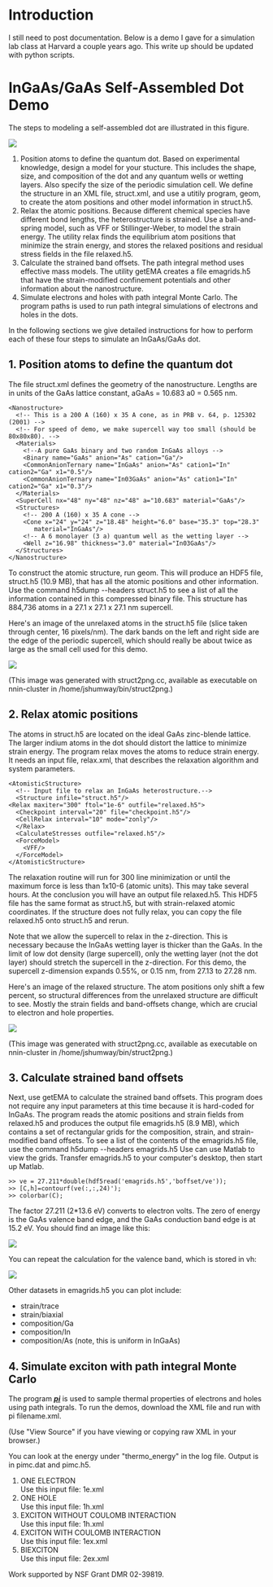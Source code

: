 # Introduction #

I still need to post documentation. Below is a demo I gave for a simulation lab class at Harvard a couple years ago.
This write up should be updated with python scripts.


# InGaAs/GaAs Self-Assembled Dot Demo #

The steps to modeling a self-assembled dot are illustrated in this figure.

<img src='http://physics2.asu.edu/shumway/codes/demo/InGaAsSAD/method.png' />

<ol>
<li>Position atoms to define the quantum dot. Based on experimental knowledge, design a model for your stucture. This includes the shape, size, and composition of the dot and any quantum wells or wetting layers. Also specify the size of the periodic simulation cell. We define the structure in an XML file, struct.xml, and use a utitily program, geom, to create the atom positions and other model information in struct.h5.</li>
<li>Relax the atomic positions. Because different chemical species have different bond lengths, the heterostructure is strained. Use a ball-and-spring model, such as VFF or Stillinger-Weber, to model the strain energy. The utility relax finds the equilibrium atom positions that minimize the strain energy, and stores the relaxed positions and residual stress fields in the file relaxed.h5.</li>
<li>Calculate the strained band offsets. The path integral method uses effective mass models. The utility getEMA creates a file emagrids.h5 that have the strain-modified confinement potentials and other information about the nanostructure.</li>
<li>Simulate electrons and holes with path integral Monte Carlo. The program paths is used to run path integral simulations of electrons and holes in the dots.</li>
</ol>

In the following sections we give detailed instructions for how to perform each of these four steps to simulate an InGaAs/GaAs dot.


## 1. Position atoms to define the quantum dot ##
The file struct.xml defines the geometry of the nanostructure. Lengths are in units of the GaAs lattice constant, aGaAs = 10.683 a0 = 0.565 nm.
```
<Nanostructure>
  <!-- This is a 200 A (160) x 35 A cone, as in PRB v. 64, p. 125302 (2001) -->
  <!-- For speed of demo, we make supercell way too small (should be 80x80x80). --> 
  <Materials>
    <!--A pure GaAs binary and two random InGaAs alloys -->
    <Binary name="GaAs" anion="As" cation="Ga"/>
    <CommonAnionTernary name="InGaAs" anion="As" cation1="In" cation2="Ga" x1="0.5"/>
    <CommonAnionTernary name="In03GaAs" anion="As" cation1="In" cation2="Ga" x1="0.3"/>
  </Materials>
  <SuperCell nx="48" ny="48" nz="48" a="10.683" material="GaAs"/>
  <Structures>
    <!-- 200 A (160) x 35 A cone -->
    <Cone x="24" y="24" z="18.48" height="6.0" base="35.3" top="28.3"
       material="InGaAs"/>
    <!-- A 6 monolayer (3 a) quantum well as the wetting layer -->
    <Well z="16.98" thickness="3.0" material="In03GaAs"/>
  </Structures>
</Nanostructure>
```
To construct the atomic structure, run geom. This will produce an HDF5 file, struct.h5 (10.9 MB), that has all the atomic positions and other information. Use the command h5dump --headers struct.h5 to see a list of all the information contained in this compressed binary file. This structure has 884,736 atoms in a 27.1 x 27.1 x 27.1 nm supercell.

Here's an image of the unrelaxed atoms in the struct.h5 file (slice taken through center, 16 pixels/nm). The dark bands on the left and right side are the edge of the periodic supercell, which should really be about twice as large as the small cell used for this demo.

<img src='http://physics2.asu.edu/shumway/codes/demo/InGaAsSAD/unrelaxed.png' />

(This image was generated with struct2png.cc, available as executable on nnin-cluster in /home/jshumway/bin/struct2png.)

## 2. Relax atomic positions ##
The atoms in struct.h5 are located on the ideal GaAs zinc-blende lattice. The larger indium atoms in the dot should distort the lattice to minimize strain energy.
The program relax moves the atoms to reduce strain energy. It needs an input file, relax.xml, that describes the relaxation algorithm and system parameters.
```
<AtomisticStructure>
  <!-- Input file to relax an InGaAs heterostructure.-->
  <Structure infile="struct.h5"/>
<Relax maxiter="300" ftol="1e-6" outfile="relaxed.h5">
  <Checkpoint interval="20" file="checkpoint.h5"/>
  <CellRelax interval="10" mode="zonly"/>
  </Relax>
  <CalculateStresses outfile="relaxed.h5"/>
  <ForceModel>
    <VFF/> 
  </ForceModel>
</AtomisticStructure>
```
The relaxation routine will run for 300 line minimization or until the maximum force is less than 1x10-6 (atomic units). This may take several hours. At the conclusion you will have an output file relaxed.h5. This HDF5 file has the same format as struct.h5, but with strain-relaxed atomic coordinates. If the structure does not fully relax, you can copy the file relaxed.h5 onto struct.h5 and rerun.

Note that we allow the supercell to relax in the z-direction. This is necessary because the InGaAs wetting layer is thicker than the GaAs. In the limit of low dot density (large supercell), only the wetting layer (not the dot layer) should stretch the supercell in the z-direction. For this demo, the supercell z-dimension expands 0.55%, or 0.15 nm, from 27.13 to 27.28 nm.

Here's an image of the relaxed structure. The atom positions only shift a few percent, so structural differences from the unrelaxed structure are difficult to see. Mostly the strain fields and band-offsets change, which are crucial to electron and hole properties.

<img src='http://physics2.asu.edu/shumway/codes/demo/InGaAsSAD/relaxed.png' />

(This image was generated with struct2png.cc, available as executable on nnin-cluster in /home/jshumway/bin/struct2png.)

## 3. Calculate strained band offsets ##
Next, use getEMA to calculate the strained band offsets. This program does not require any input parameters at this time because it is hard-coded for InGaAs. The program reads the atomic positions and strain fields from relaxed.h5 and produces the output file emagrids.h5 (8.9 MB), which contains a set of rectangular grids for the composition, strain, and strain-modified band offsets. To see a list of the contents of the emagrids.h5 file, use the command h5dump --headers emagrids.h5
Use can use Matlab to view the grids. Transfer emagrids.h5 to your computer's desktop, then start up Matlab.

```
>> ve = 27.211*double(hdf5read('emagrids.h5','boffset/ve'));
>> [C,h]=contourf(ve(:,:,24)');
>> colorbar(C);
```
The factor 27.211 (2\*13.6 eV) converts to electron volts. The zero of energy is the GaAs valence band edge, and the GaAs conduction band edge is at 15.2 eV. You should find an image like this:

<img src='http://physics2.asu.edu/shumway/codes/demo/InGaAsSAD/ve.png' />

You can repeat the calculation for the valence band, which is stored in vh:

<img src='http://physics2.asu.edu/shumway/codes/demo/InGaAsSAD/vh.png' />

Other datasets in emagrids.h5 you can plot include:
  * strain/trace
  * strain/biaxial
  * composition/Ga
  * composition/In
  * composition/As (note, this is uniform in InGaAs)

## 4. Simulate exciton with path integral Monte Carlo ##
The program
<a href='http://code.google.com/p/pi-qmc'><b><em>pi</em></b></a> is used to sample thermal properties of electrons and holes using path integrals. To run the demos, download the XML file and run with pi filename.xml.

(Use "View Source" if you have viewing or copying raw XML in your browser.)

You can look at the energy under "thermo\_energy" in the log file. Output is in pimc.dat and pimc.h5.
<ol>
<li>ONE ELECTRON<br />
Use this input file: 1e.xml</li>
<li>ONE HOLE<br />
Use this input file: 1h.xml</li>
<li>EXCITON WITHOUT COULOMB INTERACTION<br />
Use this input file: 1h.xml</li>
<li>EXCITON WITH COULOMB INTERACTION<br />
Use this input file: 1ex.xml</li>
<li>BIEXCITON<br />
Use this input file: 2ex.xml</li>
</ol>


Work supported by NSF Grant DMR 02-39819.